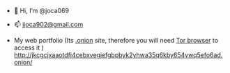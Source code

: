 - 👋 Hi, I’m @joca069
- 📫 jjoca902@gmail.com

- My web portfolio (Its [.onion](https://en.wikipedia.org/wiki/.onion) site, therefore you will need [Tor browser](https://www.torproject.org/download/) to access it ) http://jkcgcjxaaotdfj4cebxvegjefgbpbyk2yhwa35q6kby654ywq5efo6ad.onion/ 
<!---
joca069/joca069 is a ✨ special ✨ repository because its `README.md` (this file) appears on your GitHub profile.
You can click the Preview link to take a look at your changes.
--->

